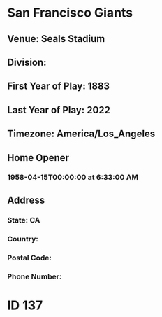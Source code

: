 # San Francisco Giants
## Venue: Seals Stadium
## Division: 
## First Year of Play: 1883
## Last Year of Play: 2022
## Timezone: America/Los_Angeles
## Home Opener
### 1958-04-15T00:00:00 at 6:33:00 AM
## Address
### 
### State: CA
### Country: 
### Postal Code: 
### Phone Number: 
# ID 137